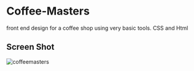 # Coffee-Masters
front end design for a coffee shop using very basic  tools. CSS and Html  


## Screen Shot


![coffeemasters](https://user-images.githubusercontent.com/102045473/216773059-46e80cdd-4cd5-4ce7-892f-13235bc8e0fd.png)
